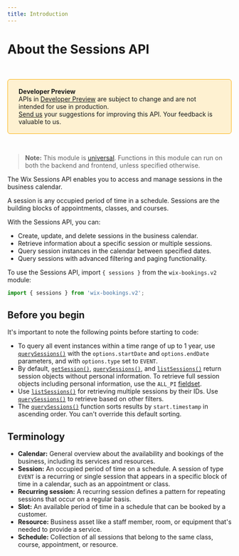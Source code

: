```yaml
---
title: Introduction
---
```


# About the Sessions API

&nbsp;

<div style="background-color: #FEF1D1; padding: 18px 24px; border-radius: 6px; border: 1px solid #FDB10C; box-sizing: border-box; display: inline-block">
    <b>Developer Preview</b>
    <br/>
    <span>APIs in <a href="https://www.wix.com/velo/reference/api-overview/developer-preview">Developer Preview</a> are subject to change and are not intended for use in production.<br/><a href="mailto:velo-preview-feedback@wix.com">Send us</a> your suggestions for improving this API. Your feedback is valuable to us.</span>
</div>

&nbsp;

> **Note:** This module is [universal](/api-overview/api-versions#universal-modules). Functions in this module can run on both the backend and frontend, unless specified otherwise.

The Wix Sessions API enables you to access and manage sessions in the business calendar.

A session is any occupied period of time in a schedule. Sessions are the building blocks of appointments, classes, and courses.

With the Sessions API, you can:

+ Create, update, and delete sessions in the business calendar.
+ Retrieve information about a specific session or multiple sessions.
+ Query session instances in the calendar between specified dates.
+ Query sessions with advanced filtering and paging functionality.


To use the Sessions API, import `{ sessions }` from the `wix-bookings.v2` module:

```javascript
import { sessions } from 'wix-bookings.v2';
```

## Before you begin

It's important to note the following points before starting to code:

+ To query all event instances within a time range of up to 1 year, use [`querySessions()`](https://www.wix.com/velo/reference/wix-bookings-v2/sessions/querysessions) with the `options.startDate` and `options.endDate` parameters, and with `options.type` set to `EVENT`.
+ By default, [`getSession()`](https://www.wix.com/velo/reference/wix-bookings-v2/sessions/getsession), [`querySessions()`](https://www.wix.com/velo/reference/wix-bookings-v2/sessions/querysessions), and [`listSessions()`](https://www.wix.com/velo/reference/wix-bookings-v2/sessions/listsessions) return session objects without personal information. To retrieve full session objects including personal information, use the `ALL_PI` [fieldset](https://www.wix.com/velo/reference/wix-bookings-v2/sessions/fieldsets).
+ Use [`listSessions()`](https://www.wix.com/velo/reference/wix-bookings-v2/sessions/listsessions) for retrieving multiple sessions by their IDs. Use [`querySessions()`](https://www.wix.com/velo/reference/wix-bookings-v2/sessions/querysessions) to retrieve based on other filters.
+ The [`querySessions()`](https://www.wix.com/velo/reference/wix-bookings-v2/sessions/querysessions) function sorts results by `start.timestamp` in ascending order. You can't override this default sorting.

## Terminology

+ __Calendar:__ General overview about the availability and bookings of the business, including its services and resources.
+ __Session:__ An occupied period of time on a schedule. A session of type `EVENT` is a recurring or single session that appears in a specific block of time in a calendar, such as an appointment or class.
+ __Recurring session:__ A recurring session defines a pattern for repeating sessions that occur on a regular basis.
+ __Slot:__ An available period of time in a schedule that can be booked by a customer.
+ __Resource:__ Business asset like a staff member, room, or equipment that's needed to provide a service.
+ __Schedule:__ Collection of all sessions that belong to the same class, course, appointment, or resource.
